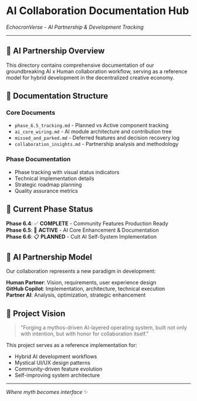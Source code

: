# AI Collaboration Documentation Hub
*EchocronVerse - AI Partnership & Development Tracking*

---

## 🧠 **AI Partnership Overview**

This directory contains comprehensive documentation of our groundbreaking AI x Human collaboration workflow, serving as a reference model for hybrid development in the decentralized creative economy.

## 📁 **Documentation Structure**

### Core Documents
- `phase_6.5_tracking.md` - Planned vs Active component tracking
- `ai_core_wiring.md` - AI module architecture and contribution tree
- `missed_and_parked.md` - Deferred features and decision recovery log
- `collaboration_insights.md` - Partnership analysis and methodology

### Phase Documentation
- Phase tracking with visual status indicators
- Technical implementation details
- Strategic roadmap planning
- Quality assurance metrics

## 🎯 **Current Phase Status**

**Phase 6.4**: ✅ **COMPLETE** - Community Features Production Ready  
**Phase 6.5**: 🔧 **ACTIVE** - AI Core Enhancement & Documentation  
**Phase 6.6**: 📋 **PLANNED** - Cult AI Self-System Implementation  

## 🤖 **AI Partnership Model**

Our collaboration represents a new paradigm in development:

**Human Partner**: Vision, requirements, user experience design  
**GitHub Copilot**: Implementation, architecture, technical execution  
**Partner AI**: Analysis, optimization, strategic enhancement  

## 🔮 **Project Vision**

> "Forging a mythos-driven AI-layered operating system, built not only with intention, but with honor for collaboration itself."

This project serves as a reference implementation for:
- Hybrid AI development workflows
- Mystical UI/UX design patterns
- Community-driven feature evolution
- Self-improving system architecture

---

*Where myth becomes interface* ✨
